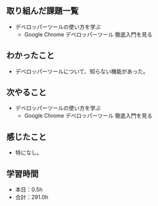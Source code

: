 ## 取り組んだ課題一覧
- デベロッパーツールの使い方を学ぶ
  -  Google Chrome デベロッパーツール 徹底入門を見る
## わかったこと
- デベロッパーツールについて、知らない機能があった。
## 次やること
- デベロッパーツールの使い方を学ぶ
  -  Google Chrome デベロッパーツール 徹底入門を見る
## 感じたこと
- 特になし。
## 学習時間
- 本日：0.5h
- 合計：291.0h